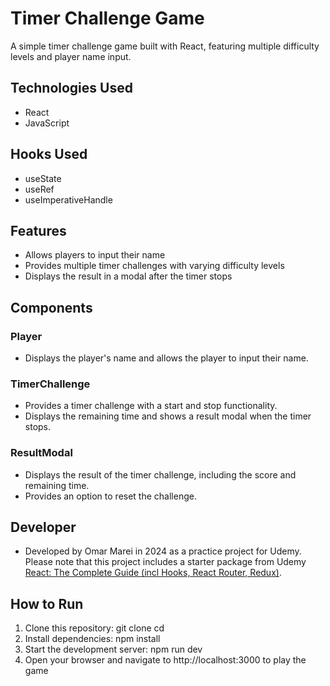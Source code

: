 # Timer Challenge Game

A simple timer challenge game built with React, featuring multiple difficulty levels and player name input.

## Technologies Used
- React
- JavaScript

## Hooks Used
- useState
- useRef
- useImperativeHandle

## Features
- Allows players to input their name
- Provides multiple timer challenges with varying difficulty levels
- Displays the result in a modal after the timer stops

## Components

### Player

- Displays the player's name and allows the player to input their name.

### TimerChallenge

- Provides a timer challenge with a start and stop functionality.
- Displays the remaining time and shows a result modal when the timer stops.

### ResultModal

- Displays the result of the timer challenge, including the score and remaining time.
- Provides an option to reset the challenge.

## Developer

- Developed by Omar Marei in 2024 as a practice project for Udemy. Please note that this project includes a starter package from Udemy [React: The Complete Guide (incl Hooks, React Router, Redux)](https://www.udemy.com/course/react-the-complete-guide-incl-redux).


## How to Run
1. Clone this repository:
   git clone <repository-url>
   cd <repository-directory>
2. Install dependencies:
npm install
3. Start the development server:
npm run dev
4. Open your browser and navigate to http://localhost:3000 to play the game
